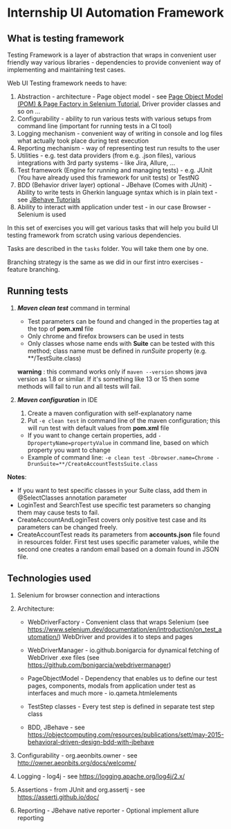 # Internship UI Automation Framework

## What is testing framework

Testing Framework is a layer of abstraction that wraps in convenient user friendly way various libraries - dependencies to provide convenient way of implementing and maintaining test cases.

Web UI Testing framework needs to have:

1. Abstraction - architecture - Page object model - see [Page Object Model (POM) & Page Factory in Selenium Tutorial](https://www.guru99.com/page-object-model-pom-page-factory-in-selenium-ultimate-guide.html), Driver provider classes and so on ...
2. Configurability - ability to run various tests with various setups from command line (important for running tests in a CI tool)
3. Logging mechanism - convenient way of writing in console and log files what actually took place during test execution
4. Reporting mechanism - way of representing test run results to the user
5. Utilities - e.g. test data providers (from e.g. .json files), various integrations with 3rd party systems - like Jira, Allure, ...
6. Test framework (Engine for running and managing tests) - e.g. JUnit (You have already used this framework for unit tests) or TestNG
7. BDD (Behavior driver layer) optional - JBehave (Comes with JUnit) - Ability to write tests in Gherkin language syntax which is in plain text - see [JBehave Tutorials](https://jbehave.org/reference/stable/tutorials.html)
8. Ability to interact with application under test - in our case Browser - Selenium is used

In this set of exercises you will get various tasks that will help you build UI testing framework from scratch using various dependencies.

Tasks are described in the `tasks` folder. You will take them one by one.

Branching strategy is the same as we did in our first intro exercises - feature branching.

## Running tests

1. ***Maven clean test*** command in terminal
    - Test parameters can be found and changed in the properties tag at the top of **pom.xml** file
    - Only chrome and firefox browsers can be used in tests
    - Only classes whose name ends with **Suite** can be tested with this method; class name must be defined in *runSuite* property (e.g. **/TestSuite.class)

   **warning** : this command works only if `maven --version` shows java version as 1.8 or similar. If it's something like 13 or 15 then some methods will fail to run and all tests will fail.

2. ***Maven configuration*** in IDE
    1. Create a maven configuration with self-explanatory name
    2. Put `-e clean test` in command line of the maven configuration; this will run test with default values from **pom.xml** file

    - If you want to change certain properties, add `-DpropertyName=propertyValue` in command line, based on which property you want to change
    - Example of command line: `-e clean test -Dbrowser.name=Chrome -DrunSuite=**/CreateAccountTestsSuite.class`

**Notes**:

- If you want to test specific classes in your Suite class, add them in @SelectClasses annotation parameter
- LoginTest and SearchTest use specific test parameters so changing them may cause tests to fail.
- CreateAccountAndLoginTest covers only positive test case and its parameters can be changed freely. 
- CreateAccountTest reads its parameters from **accounts.json** file found in resources folder. First test uses specific parameter values, while the second one creates a random email based on a domain found in JSON file.

## Technologies used

1. Selenium for browser connection and interactions

2. Architecture:

   - WebDriverFactory - Convenient class that wraps Selenium (see https://www.selenium.dev/documentation/en/introduction/on_test_automation/) WebDriver and provides it to steps and pages 

   - WebDriverManager - io.github.bonigarcia for dynamical fetching of WebDriver .exe files (see https://github.com/bonigarcia/webdrivermanager)

   - PageObjectModel - Dependency that enables us to define our test pages, components, modals from application under test as interfaces and much more - io.qameta.htmlelements 

   - TestStep classes - Every test step is defined in separate test step class 

   - BDD, JBehave - see https://objectcomputing.com/resources/publications/sett/may-2015-behavioral-driven-design-bdd-with-jbehave

3. Configurability - org.aeonbits.owner - see http://owner.aeonbits.org/docs/welcome/

4. Logging - log4j - see https://logging.apache.org/log4j/2.x/

5. Assertions - from JUnit and org.assertj - see https://assertj.github.io/doc/

6. Reporting - JBehave native reporter - Optional implement allure reporting
